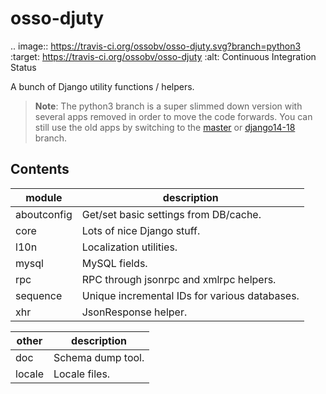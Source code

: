 osso-djuty
==========

.. image:: https://travis-ci.org/ossobv/osso-djuty.svg?branch=python3
        :target: https://travis-ci.org/ossobv/osso-djuty
        :alt: Continuous Integration Status

A bunch of Django utility functions / helpers.

> **Note**: The python3 branch is a super slimmed down version with several
>           apps removed in order to move the code forwards. You can still
>           use the old apps by switching to the [master][master] or
>           [django14-18][django14-18] branch.


Contents
--------

| module       | description                                               |
|--------------|-----------------------------------------------------------|
| aboutconfig  | Get/set basic settings from DB/cache.                     |
| core         | Lots of nice Django stuff.                                |
| l10n         | Localization utilities.                                   |
| mysql        | MySQL fields.                                             |
| rpc          | RPC through jsonrpc and xmlrpc helpers.                   |
| sequence     | Unique incremental IDs for various databases.             |
| xhr          | JsonResponse helper.                                      |


| other       | description       |
|-------------|-------------------|
| doc         | Schema dump tool. |
| locale      | Locale files.     |


[django14-18]: https://github.com/ossobv/osso-djuty/tree/django14-18
[master]: https://github.com/ossobv/osso-djuty/tree/master

